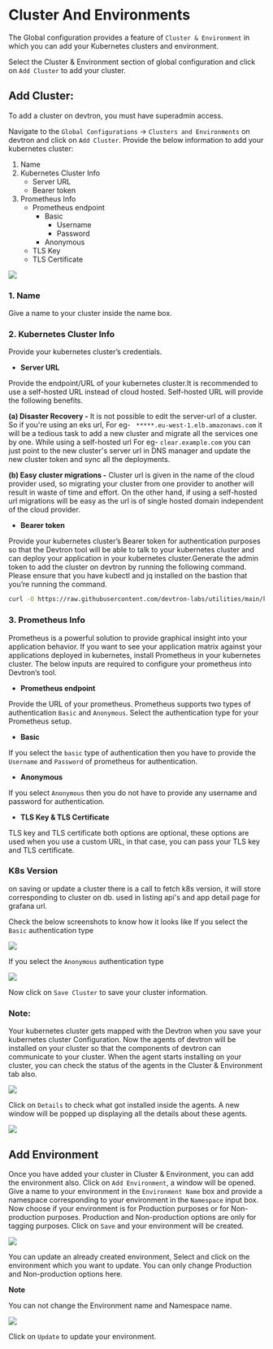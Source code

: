 # Cluster And Environments

The Global configuration provides a feature of `Cluster & Environment` in which you can add your Kubernetes clusters and environment.

Select the Cluster & Environment section of global configuration and click on `Add Cluster` to add your cluster.

## Add Cluster:

To add a cluster on devtron, you must have superadmin access.

Navigate to the `Global Configurations` → `Clusters and Environments` on devtron and click on `Add Cluster`. Provide the below information to add your kubernetes cluster:

1. Name
2. Kubernetes Cluster Info
   * Server URL
   * Bearer token
3. Prometheus Info
   * Prometheus endpoint
     * Basic
       * Username
       * Password
     * Anonymous
   * TLS Key
   * TLS Certificate


![](https://devtron-public-asset.s3.us-east-2.amazonaws.com/images/global-configurations/cluster-and-environments/cluster-1.jpg)

### 1. Name

Give a name to your cluster inside the name box.

### 2. Kubernetes Cluster Info

Provide your kubernetes cluster’s credentials.

* **Server URL**

Provide the endpoint/URL of your kubernetes cluster.It is recommended to use a self-hosted URL instead of cloud hosted. Self-hosted URL will provide the following benefits.

**\(a\) Disaster Recovery -** It is not possible to edit the server-url of a cluster. So if you're using an eks url, For eg- ` *****.eu-west-1.elb.amazonaws.com` it will be a tedious task to add a new cluster and migrate all the services one by one. While using a self-hosted url For eg- `clear.example.com` you can just point to the new cluster's server url in DNS manager and update the new cluster token and sync all the deployments.

**\(b\) Easy cluster migrations -** Cluster url is given in the name of the cloud provider used, so migrating your cluster from one provider to another will result in waste of time and effort. On the other hand, if using a self-hosted url migrations will be easy as the url is of single hosted domain independent of the cloud provider.

* **Bearer token**

Provide your kubernetes cluster’s Bearer token for authentication purposes so that the Devtron tool will be able to talk to your kubernetes cluster and can deploy your application in your kubernetes cluster.Generate the admin token to add the cluster on devtron by running the following command. Please ensure that you have kubectl and jq installed on the bastion that you’re running the command.

```bash
curl -O https://raw.githubusercontent.com/devtron-labs/utilities/main/kubeconfig-exporter/kubernetes_export_sa.sh && bash kubernetes_export_sa.sh cd-user devtroncd https://raw.githubusercontent.com/devtron-labs/utilities/main/kubeconfig-exporter/clusterrole.yaml
```

### 3. Prometheus Info

Prometheus is a powerful solution to provide graphical insight into your application behavior. If you want to see your application matrix against your applications deployed in kubernetes, install Prometheus in your kubernetes cluster. The below inputs are required to configure your prometheus into Devtron’s tool.

* **Prometheus endpoint**

Provide the URL of your prometheus. Prometheus supports two types of authentication `Basic` and `Anonymous`. Select the authentication type for your Prometheus setup.

* **Basic**

If you select the `basic` type of authentication then you have to provide the `Username` and `Password` of prometheus for authentication.

* **Anonymous**

If you select `Anonymous` then you do not have to provide any username and password for authentication.

* **TLS Key & TLS Certificate**

TLS key and TLS certificate both options are optional, these options are used when you use a custom URL, in that case, you can pass your TLS key and TLS certificate.


### K8s Version
on saving or update a cluster there is a call to fetch k8s version, it will store corresponding to cluster on db. used in listing api's and app detail page for grafana url.


Check the below screenshots to know how it looks like If you select the `Basic` authentication type

![](https://devtron-public-asset.s3.us-east-2.amazonaws.com/images/global-configurations/cluster-and-environments/cluster-2.jpg)

If you select the `Anonymous` authentication type

![](https://devtron-public-asset.s3.us-east-2.amazonaws.com/images/global-configurations/cluster-and-environments/cluster-1.jpg)

Now click on `Save Cluster` to save your cluster information.

### Note:

Your kubernetes cluster gets mapped with the Devtron when you save your kubernetes cluster Configuration. Now the agents of devtron will be installed on your cluster so that the components of devtron can communicate to your cluster. When the agent starts installing on your cluster, you can check the status of the agents in the Cluster & Environment tab also.

![](https://devtron-public-asset.s3.us-east-2.amazonaws.com/images/global-configurations/cluster-and-environments/gc-cluster-agents.jpg)

Click on `Details` to check what got installed inside the agents. A new window will be popped up displaying all the details about these agents.

![](https://devtron-public-asset.s3.us-east-2.amazonaws.com/images/global-configurations/cluster-and-environments/cluster_gc5.jpg)

## Add Environment

Once you have added your cluster in Cluster & Environment, you can add the environment also. Click on `Add Environment`, a window will be opened. Give a name to your environment in the `Environment Name` box and provide a namespace corresponding to your environment in the `Namespace` input box. Now choose if your environment is for Production purposes or for Non-production purposes. Production and Non-production options are only for tagging purposes. Click on `Save` and your environment will be created.

![](https://devtron-public-asset.s3.us-east-2.amazonaws.com/images/global-configurations/cluster-and-environments/gc-cluster-add-environment.jpg)

You can update an already created environment, Select and click on the environment which you want to update. You can only change Production and Non-production options here.

**Note**

You can not change the Environment name and Namespace name.

![](https://devtron-public-asset.s3.us-east-2.amazonaws.com/images/global-configurations/cluster-and-environments/gc-cluster-update-environment.jpg)

Click on `Update` to update your environment.

